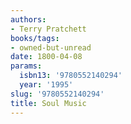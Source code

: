 ```yaml
---
authors:
- Terry Pratchett
books/tags:
- owned-but-unread
date: 1800-04-08
params:
  isbn13: '9780552140294'
  year: '1995'
slug: '9780552140294'
title: Soul Music
---
```


<!--more-->